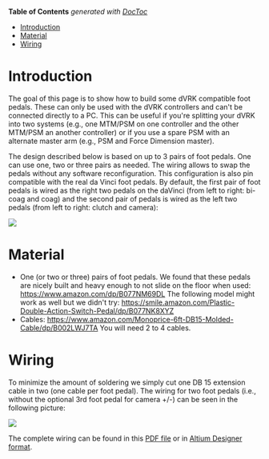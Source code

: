 <!-- START doctoc generated TOC please keep comment here to allow auto update -->
<!-- DON'T EDIT THIS SECTION, INSTEAD RE-RUN doctoc TO UPDATE -->
**Table of Contents**  *generated with [DocToc](https://github.com/thlorenz/doctoc)*

- [Introduction](#introduction)
- [Material](#material)
- [Wiring](#wiring)

<!-- END doctoc generated TOC please keep comment here to allow auto update -->

# Introduction

The goal of this page is to show how to build some dVRK compatible foot pedals.  These can only be used with the dVRK controllers and can't be connected directly to a PC.  This can be useful if you're splitting your dVRK into two systems (e.g., one MTM/PSM on one controller and the other MTM/PSM an another controller) or if you use a spare PSM with an alternate master arm (e.g., PSM and Force Dimension master).

The design described below is based on up to 3 pairs of foot pedals.  One can use one, two or three pairs as needed.  The wiring allows to swap the pedals without any software reconfiguration.  This configuration is also pin compatible with the real da Vinci foot pedals.  By default, the first pair of foot pedals is wired as the right two pedals on the daVinci (from left to right: bi-coag and coag) and the second pair of pedals is wired as the left two pedals (from left to right: clutch and camera):

   ![](/jhu-dvrk/sawIntuitiveResearchKit/wiki/assets/foot/dVRK-foot-pedals.jpg)

# Material

 * One (or two or three) pairs of foot pedals.  We found that these pedals are nicely built and heavy enough to not slide on the floor when used: https://www.amazon.com/dp/B077NM69DL   The following model might work as well but we didn't try: https://smile.amazon.com/Plastic-Double-Action-Switch-Pedal/dp/B077NK8XYZ
 * Cables: https://www.amazon.com/Monoprice-6ft-DB15-Molded-Cable/dp/B002LWJ7TA  You will need 2 to 4 cables.

# Wiring

To minimize the amount of soldering we simply cut one DB 15 extension cable in two (one cable per foot pedal).  The wiring for two foot pedals (i.e., without the optional 3rd foot pedal for camera +/-) can be seen in the following picture:

   ![](/jhu-dvrk/sawIntuitiveResearchKit/wiki/assets/foot/dVRK-foot-pedal-wiring.jpg)

The complete wiring can be found in this [PDF file](/jhu-dvrk/sawIntuitiveResearchKit/wiki/assets/foot/dVRK-foot-pedal-wiring.pdf) or in [Altium Designer format](/jhu-dvrk/sawIntuitiveResearchKit/wiki/assets/foot/Footpedal-Wiring.SchDoc).